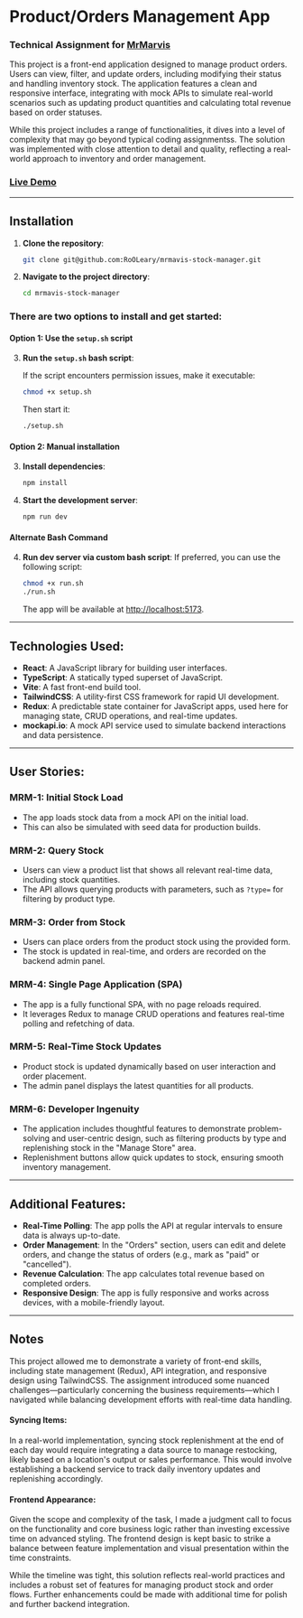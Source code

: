 # Product/Orders Management App
### Technical Assignment for [MrMarvis](https://www.mrmarvis.com/nl)

This project is a front-end application designed to manage product orders. Users can view, filter, and update orders, including modifying their status and handling inventory stock. The application features a clean and responsive interface, integrating with mock APIs to simulate real-world scenarios such as updating product quantities and calculating total revenue based on order statuses.

While this project includes a range of functionalities, it dives into a level of complexity that may go beyond typical coding assignmentss. The solution was implemented with close attention to detail and quality, reflecting a real-world approach to inventory and order management.

### [Live Demo](https://mm-stock-manager-rol.vercel.app/)

---

## Installation

1. **Clone the repository**:
   ```bash
   git clone git@github.com:RoOLeary/mrmavis-stock-manager.git
   ```
2. **Navigate to the project directory**:
   ```bash
   cd mrmavis-stock-manager
   ```

### There are two options to install and get started:

#### Option 1: Use the `setup.sh` script

3. **Run the `setup.sh` bash script**:

    If the script encounters permission issues, make it executable:
  
    ```bash
    chmod +x setup.sh
    ```

    Then start it:
  
    ```bash
    ./setup.sh
    ```

#### Option 2: Manual installation

3. **Install dependencies**:
   ```bash
   npm install
   ```

4. **Start the development server**:
   ```bash
   npm run dev
   ```

#### Alternate Bash Command

4. **Run dev server via custom bash script**:
   If preferred, you can use the following script:
  
   ```bash
   chmod +x run.sh
   ./run.sh
   ```

   The app will be available at [http://localhost:5173](http://localhost:5173).

---

## Technologies Used:

- **React**: A JavaScript library for building user interfaces.
- **TypeScript**: A statically typed superset of JavaScript.
- **Vite**: A fast front-end build tool.
- **TailwindCSS**: A utility-first CSS framework for rapid UI development.
- **Redux**: A predictable state container for JavaScript apps, used here for managing state, CRUD operations, and real-time updates.
- **mockapi.io**: A mock API service used to simulate backend interactions and data persistence.

---

## User Stories:

### MRM-1: Initial Stock Load
- The app loads stock data from a mock API on the initial load.
- This can also be simulated with seed data for production builds.
  
### MRM-2: Query Stock
- Users can view a product list that shows all relevant real-time data, including stock quantities.
- The API allows querying products with parameters, such as `?type=` for filtering by product type.

### MRM-3: Order from Stock
- Users can place orders from the product stock using the provided form.
- The stock is updated in real-time, and orders are recorded on the backend admin panel.

### MRM-4: Single Page Application (SPA)
- The app is a fully functional SPA, with no page reloads required.
- It leverages Redux to manage CRUD operations and features real-time polling and refetching of data.

### MRM-5: Real-Time Stock Updates
- Product stock is updated dynamically based on user interaction and order placement.
- The admin panel displays the latest quantities for all products.

### MRM-6: Developer Ingenuity
- The application includes thoughtful features to demonstrate problem-solving and user-centric design, such as filtering products by type and replenishing stock in the "Manage Store" area.
- Replenishment buttons allow quick updates to stock, ensuring smooth inventory management.

---

## Additional Features:
- **Real-Time Polling**: The app polls the API at regular intervals to ensure data is always up-to-date.
- **Order Management**: In the "Orders" section, users can edit and delete orders, and change the status of orders (e.g., mark as "paid" or "cancelled").
- **Revenue Calculation**: The app calculates total revenue based on completed orders.
- **Responsive Design**: The app is fully responsive and works across devices, with a mobile-friendly layout.

---

## Notes

This project allowed me to demonstrate a variety of front-end skills, including state management (Redux), API integration, and responsive design using TailwindCSS. The assignment introduced some nuanced challenges—particularly concerning the business requirements—which I navigated while balancing development efforts with real-time data handling.

#### Syncing Items: 
In a real-world implementation, syncing stock replenishment at the end of each day would require integrating a data source to manage restocking, likely based on a location's output or sales performance. This would involve establishing a backend service to track daily inventory updates and replenishing accordingly.

#### Frontend Appearance: 
Given the scope and complexity of the task, I made a judgment call to focus on the functionality and core business logic rather than investing excessive time on advanced styling. The frontend design is kept basic to strike a balance between feature implementation and visual presentation within the time constraints.

While the timeline was tight, this solution reflects real-world practices and includes a robust set of features for managing product stock and order flows. Further enhancements could be made with additional time for polish and further backend integration.